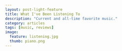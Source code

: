 ```yaml
---
layout: post-light-feature
title: What I've Been Listening To
description: "Current and all-time favorite music."
category: articles
tags: [music, reviews]
image:
  feature: listening.jpg
  thumb: piano.png
---
```

